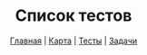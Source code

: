 <div align="center">

# Список тестов

[Главная](https://github.com/dollaween/junior-roadmap/)
|
[Карта](https://github.com/dollaween/junior-roadmap/roadmap)
|
[Тесты](https://github.com/dollaween/junior-roadmap/tests/README.md)
|
[Задачи](https://github.com/dollaween/junior-roadmap/tasks)

</div>
